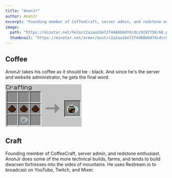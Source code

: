```yaml
---
title: "AnonJr"
author: AnonJr
excerpt: "Founding member of CoffeeCraft, server admin, and redstone enthusiast."
image:
  path: "https://minotar.net/helm/c2a1aa2de72f4460b6d7dcdcc9197758/60.png"
  thumbnail: "https://minotar.net/armor/bust/c2a1aa2de72f4460b6d7dcdcc9197758/200.png"
---
```


## <i class="fas fa-mug-hot"></i> Coffee
AnonJr takes his coffee as it should be - black. And since he's the server and website administrator, he gets the final word. <i class="far fa-grin-alt"></i>

![Coffee, the right way.](/assets/img/AnonJr-CoffeeCrafting.png)

## <i class="fas fa-building"></i> Craft
Founding member of CoffeeCraft, server admin, and redstone enthusiast. AnonJr does some of the more technical builds, farms, and tends to build dwarven fortresses into the sides of mountains. He uses Restream.io to broadcast on YouTube, Twitch, and Mixer.